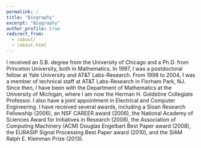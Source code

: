 ```yaml
---
permalink: /
title: "Biography"
excerpt: "Biography"
author_profile: true
redirect_from: 
  - /about/
  - /about.html
---
```


I received an S.B. degree from the University of Chicago and a Ph.D. from Princeton University, both in Mathematics. In 1997, I was a postdoctoral fellow at Yale University and AT&T Labs-Research. From 1998 to 2004, I was a member of technical staff at AT&T Labs-Research in Florham Park, NJ. Since then, I have been with the Department of Mathematics at the University of Michigan, where I am now the Herman H. Goldstine Collegiate Professor. I also have a joint appointment in Electrical and Computer Engineering. I have received several awards, including a Sloan Research Fellowship (2006), an NSF CAREER award (2006), the National Academy of Sciences Award for Initiatives in Research (2008), the Association of Computing Machinery (ACM) Douglas Engelbart Best Paper award (2008), the EURASIP Signal Processing Best Paper award (2010), and the SIAM Ralph E. Kleinman Prize (2013).